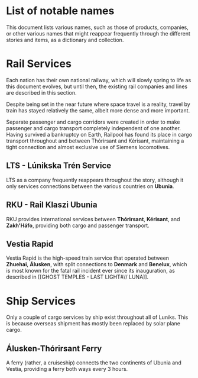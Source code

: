 # List of notable names
This document lists various names, such as those of products, companies, or other various names that might reappear frequently through the different stories and items, as a dictionary and collection.

# Rail Services
Each nation has their own national railway, which will slowly spring to life as this document evolves, but until then, the existing rail companies and lines are described in this section. 

Despite being set in the near future where space travel is a reality, travel by train has stayed relatively the same, albeit more dense and more important.  
  
Separate passenger and cargo corridors were created in order to make passenger and cargo transport completely independent of one another. Having survived a bankruptcy on Earth, Railpool has found its place in cargo transport throughout and between Thórirsant and Kérisant, maintaining a tight connection and almost exclusive use of Siemens locomotives.
## LTS - Lúnikska Trén Service
LTS as a company frequently reappears throughout the story, although it only services connections between the various countries on **Ubunia**. 

## RKU - Rail Klaszi Ubunia
RKU provides international services between **Thórirsant**, **Kérisant**, and **Zakh'Háfo**, providing both cargo and passenger transport.

## Vestia Rapid
Vestia Rapid is the high-speed train service that operated between **Zhuehai**, **Álusken**, with split connections to **Denmark** and **Benelux**, which is most known for the fatal rail incident ever since its inauguration, as described in [[GHOST TEMPLES - LAST LIGHT#// LUNA]]. 


# Ship Services
Only a couple of cargo services by ship exist throughout all of Luniks. This is because overseas shipment has mostly been replaced by solar plane cargo.

## Álusken-Thórirsant Ferry
A ferry (rather, a cruiseship) connects the two continents of Ubunia and Vestia, providing a ferry both ways every 3 hours. 